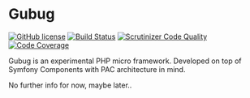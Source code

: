 # Gubug

[![GitHub license](https://img.shields.io/github/license/qaharmdz/gubug.svg)](https://github.com/qaharmdz/gubug/blob/develop/LICENSE)
[![Build Status](https://travis-ci.org/qaharmdz/gubug.svg?branch=develop)](https://travis-ci.org/qaharmdz/gubug)
[![Scrutinizer Code Quality](https://scrutinizer-ci.com/g/qaharmdz/gubug/badges/quality-score.png?b=develop)](https://scrutinizer-ci.com/g/qaharmdz/gubug/?branch=develop)
[![Code Coverage](https://scrutinizer-ci.com/g/qaharmdz/gubug/badges/coverage.png?b=develop)](https://scrutinizer-ci.com/g/qaharmdz/gubug/?branch=develop)

Gubug is an experimental PHP micro framework. Developed on top of Symfony Components with PAC architecture in mind.

No further info for now, maybe later..
